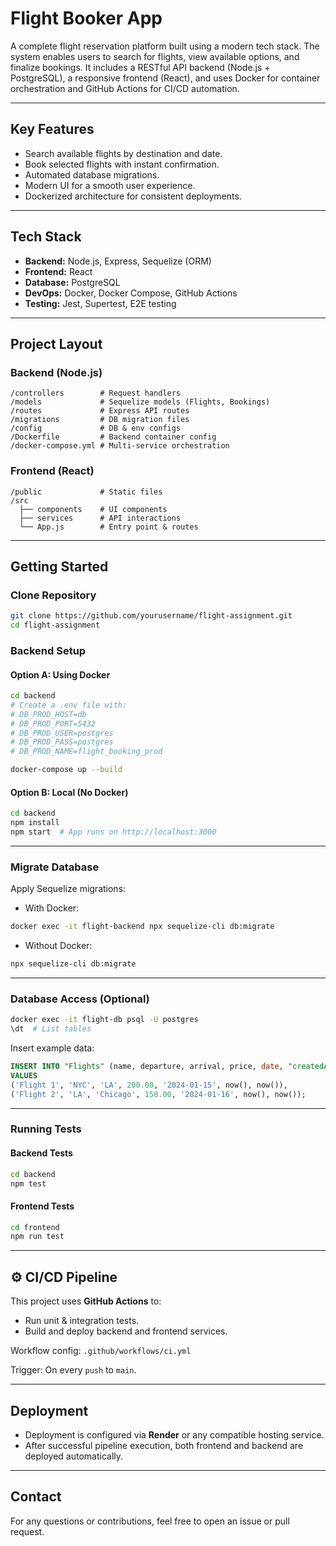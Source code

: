 # Flight Booker App

A complete flight reservation platform built using a modern tech stack. The system enables users to search for flights, view available options, and finalize bookings. It includes a RESTful API backend (Node.js + PostgreSQL), a responsive frontend (React), and uses Docker for container orchestration and GitHub Actions for CI/CD automation.

---

##  Key Features

* Search available flights by destination and date.
* Book selected flights with instant confirmation.
* Automated database migrations.
* Modern UI for a smooth user experience.
* Dockerized architecture for consistent deployments.

---

##  Tech Stack

* **Backend:** Node.js, Express, Sequelize (ORM)
* **Frontend:** React
* **Database:** PostgreSQL
* **DevOps:** Docker, Docker Compose, GitHub Actions
* **Testing:** Jest, Supertest, E2E testing

---
##  Project Layout

### Backend (Node.js)

```
/controllers        # Request handlers
/models             # Sequelize models (Flights, Bookings)
/routes             # Express API routes
/migrations         # DB migration files
/config             # DB & env configs
/Dockerfile         # Backend container config
/docker-compose.yml # Multi-service orchestration
```

### Frontend (React)

```
/public             # Static files
/src
  ├── components    # UI components
  ├── services      # API interactions
  └── App.js        # Entry point & routes
```

---

##  Getting Started

### Clone Repository

```bash
git clone https://github.com/yourusername/flight-assignment.git
cd flight-assignment
```

###  Backend Setup

#### Option A: Using Docker

```bash
cd backend
# Create a .env file with:
# DB_PROD_HOST=db
# DB_PROD_PORT=5432
# DB_PROD_USER=postgres
# DB_PROD_PASS=postgres
# DB_PROD_NAME=flight_booking_prod

docker-compose up --build
```

#### Option B: Local (No Docker)

```bash
cd backend
npm install
npm start  # App runs on http://localhost:3000
```

---

###  Migrate Database

Apply Sequelize migrations:

* With Docker:

```bash
docker exec -it flight-backend npx sequelize-cli db:migrate
```

* Without Docker:

```bash
npx sequelize-cli db:migrate
```

---

###  Database Access (Optional)

```bash
docker exec -it flight-db psql -U postgres
\dt  # List tables
```

Insert example data:

```sql
INSERT INTO "Flights" (name, departure, arrival, price, date, "createdAt", "updatedAt")
VALUES 
('Flight 1', 'NYC', 'LA', 200.00, '2024-01-15', now(), now()),
('Flight 2', 'LA', 'Chicago', 150.00, '2024-01-16', now(), now());
```

---

###  Running Tests

#### Backend Tests

```bash
cd backend
npm test
```

#### Frontend Tests

```bash
cd frontend
npm run test
```

---

## ⚙️ CI/CD Pipeline

This project uses **GitHub Actions** to:

* Run unit & integration tests.
* Build and deploy backend and frontend services.

Workflow config: `.github/workflows/ci.yml`

Trigger: On every `push` to `main`.

---

##  Deployment

* Deployment is configured via **Render** or any compatible hosting service.
* After successful pipeline execution, both frontend and backend are deployed automatically.

---

##  Contact

For any questions or contributions, feel free to open an issue or pull request.
